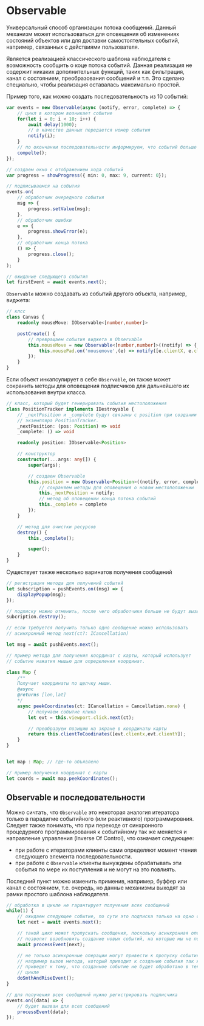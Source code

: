 # Observable

Универсальный способ организации потока сообщений. Данный механизм может
использоваться для оповещения об изменениях состояний объектов или для доставки
самостоятельных событий, например, связанных с действиями пользователя.

Является реализацией классического шаблона наблюдателя с возможность сообщить
о коце потока событий. Данная реализация не содержит никаких дополнительных
функций, таких как фильтрация, канал с состоянием, преобразования сообщений и
т.п. Это сделано специально, чтобы реализация оставалась максимально простой.

Пример того, как можно создать последовательность из 10 событий:

```ts
var events = new Observable(async (notify, error, complete) => {
    // цикл в котором возникает событие
    for(let i = 0; i < 10; i++) {
        await delay(1000);
        // в качестве данных передается номер события
        notify(i);
    }
    // по окончании последовательности информируем, что событий больше не будет
    compelte();
});

// создаем окно с отображением хода событий
var progress = showProgress({ min: 0, max: 9, current: 0});

// подписываемся на события
events.on(
    // обработчик очередного события
    msg => {
        progress.setValue(msg);
    }.
    // обработчик ошибки
    e => {
        progress.showError(e);
    },
    // обработчик конца потока
    () => {
        progress.close();
    }
);

// ожидание следующего события
let firstEvent = await events.next();
```

`Observable` можно создавать из событий другого объекта, например, виджета:

```ts
// клсс
class Canvas {
    readonly mouseMove: IObservable<[number,number]>

    postCreate() {
        // превращаем события виджета в Observable
        this.mouseMove = new Observable<[number,number]>((notify) => {
            this.mousePad.on('mousemove',(e) => notify([e.clientX, e.clientY]) );
        });
    }
}

```

Если объект инкапсулирует в себе `Observable`, он также может сохранить методы
для оповещения подписчиков для дальнейшего их использования внутри класса.

```ts
// класс, который будет генерировать события местоположения
class PositionTracker implements IDestroyable {
    // _nextPosition и _complete будут связаны с position при создании
    // экземпляра PositionTracker.
    _nextPosition: (pos: Position) => void
    _complete: () => void

    readonly position: IObservable<Position>

    // конструктор
    constructor(...args: any[]) {
        super(args);

        // создаем Observable
        this.position = new Observable<Position>((notify, error, complete) => {
            // сохраняем методы для оповещения о новом местоположении
            this._nextPosition = notify;
            // метод об оповещении конца потока событий
            this._complete = complete
        });
    }

    // метод для очистки ресурсов
    destroy() {
        this._complete();

        super();
    }
}
```

Существует также несколько варинатов получения сообщений

```ts
// регистрация метода для получений событий
let subscription = pushEvents.on((msg) => {
    displayPopup(msg);
});

// подписку можно отменить, после чего обработчики больше не будут вызываться
subcription.destroy();

// если требуется получить только одно сообщение можно использовать
// асинхронный метод next(ct?: ICancellation)

let msg = await pushEvents.next();

// пример метода для получения координат с карты, который использует
// событие нажатия мышью для определения координат.

class Map {
    /**
    Получает координаты по щелчку мыши.
    @async
    @returns [lon,lat]
    */
    async peekCoordinates(ct: ICancellation = Cancellation.none) {
        // получаем событие клика
        let evt = this.viewport.click.next(ct);

        // преобразуем позицию на экране в координаты карты
        return this.clientToCoodinates([evt.clientx,evt.clientY]);
    }
}


let map : Map; // где-то объявлено

// пример получения координат с карты
let coords = await map.peekCoordinates();

```

## Observable и последовательности

Можно сичтать, что `Observable` это некоторая аналогия итератора только в
парадигме событийного (или реактивного) программировния. Следует также понимать,
что при переходе от синхронного процедурного программирования к событийному так
же меняется и направление управления (Inverse Of Control), что означает
следующее:

* при работе с итераторами клиенты сами определяют момент чтения следующего
  элемента последовательности.
* при работе с `Observable` клиенты вынуждены обрабатывать эти события по мере
  их поступления и не могут на это повлиять.

Последний пункт можно изменить применив, например, буффер или канал с
состоянием, т.е. очередь, но данные механизмы выходят за рамки простого шаблона
наблюдателя.

```ts
// обработка в цикле не гарантирует получения всех сообщений
while(1) {
    // ожидаем следующее событие, по сути это подписка только на одно событие
    let next = await events.next();

    // такой цикл может пропускать сообщения, поскольку асинхронная операция
    // позволит возобновить создание новых событий, на которые мы не подписаны
    await processEvent(next);

    // не только асинхронные операции могут привести к пропуску события
    // например вызов метода, который приводит к созданию события так же
    // приведет к тому, что созданное событие не будет обработано в текущем
    // цикле
    doSmthAndRiseEvent();
}

// для получения всех сообщений нужно регистрировать подписчика
events.on((data) => {
    // будет вызван для всех сообщений
    processEvent(data);
});
```